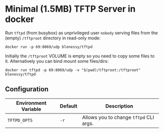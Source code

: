 # Minimal (1.5MB) TFTP Server in docker

Run `tftpd` (from busybox) as unprivileged user `nobody` serving files from the (empty) `/tftproot` directory in read-only mode:

```shell
docker run -p 69:8069/udp blenessy/tftpd
```

Initially the `/tftproot` VOLUME is empty so you need to copy some files to it.
Alternatively you can bind mount some files/dirs:

```shell
docker run tftpd -p 69:8069/udp -v "$(pwd)/tftproot:/tftproot" blenessy/tftpd
```

## Configuration

| Environment Variable | Default | Description |
| --- | --- | --- |
| `TFTPD_OPTS` | `-r` | Allows you to change `tftpd` CLI args. |
